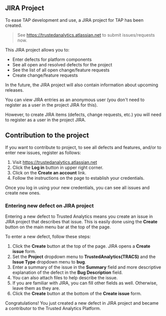 ## JIRA Project
To ease TAP development and use, a JIRA project for TAP has been created.  

> See https://trustedanalytics.atlassian.net to submit issues/requests now.

This JIRA project allows you to:
* Enter defects for platform components
* See all open and resolved defects for the project
* See the list of all open change/feature requests
* Create change/feature requests

In the future, the JIRA project will also contain information about upcoming releases.

You can view JIRA entries as an anonymous user (you don't need to register as a user in the project JIRA for this).

However, to create JIRA items (defects, change requests, etc.) you will need to register as a user in the project JIRA.

## Contribution to the project
If you want to contribute to project, to see all defects and features, and/or to enter new issues, register as follows:

1. Visit https://trustedanalytics.atlassian.net
1. Click the **Log in** button in upper right corner.
1. Click on the **Create an account** link.
1. Follow the instructions on the page to establish your credentials.  
 
Once you log in using your new credentials, you can see all issues and create new ones.

### Entering new defect on JIRA project
Entering a new defect to Trusted Analytics means you create an issue in JIRA project that describes that issue. This is easily done using the **Create** button on the main menu bar at the top of the page.

To enter a new defect, follow these steps:

1. Click the **Create** button at the top of the page. JIRA opens a **Create issue** form.
1. Set the **Project** dropdown menu to **TrustedAnalytics(TRACS)** and the **Issue Type** dropdown menu to **bug**.
1. Enter a summary of the issue in the **Summary** field and more descriptive explanation of the defect in the **Bug Description** field.
1. You can also attach files to help describe the issue.
1. If you are familiar with JIRA, you can fill other fields as well. Otherwise, leave them as they are.
1. Click the **Create** button at the bottom of the **Create issue** form.

Congratulations! You just created a new defect in JIRA project and became a contributor to the Trusted Analytics Platform.

